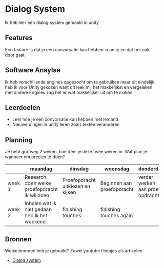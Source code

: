 # Dialog System

Ik heb hier een dialog system gemaakt in unity

## Features

Een feature is dat je een convorsatie kan hebben in unity en dat het ook door gaat

## Software Anaylse 

Ik heb verschillende engines opgezocht om te gebruiken maar uit eindelijk heb ik voor Unity gekozen want dit leek mij het makkelijkst en vergeleken met andere Engines zag het er wat makkelijker uit om te maken

## Leerdoelen 

- Leer hoe je een convorsatie kan hebben met iemand 
- Nieuwe dingen in unity leren zoals texten veranderen 


## Planning 
Je hebt grofweg 2 weken, hoe deel je deze twee weken in. Wat plan je wanneer om precies te doen?

| | maandag | dinsdag | woensdag | donderdag | vrijdag |
| --- | --- | --- | --- | --- | --- |
|week 1 | Research doen welke proefopdracht ik wil doen| Proefopdracht uitkiezen en kijken| Beginnen aan proefopdracht| verder werken aan proef opdracht| Nog meer verder werken| 
|week 2 | Inhalen wat ik niet gedaan heb ik het weekend| finishing touches | finishing touches again|

## Bronnen
Welke bronnen heb je gebruikt? Zowel youtube filmpjes als artikelen

- [Dialog system](https://www.youtube.com/watch?v=_nRzoTzeyxU)

